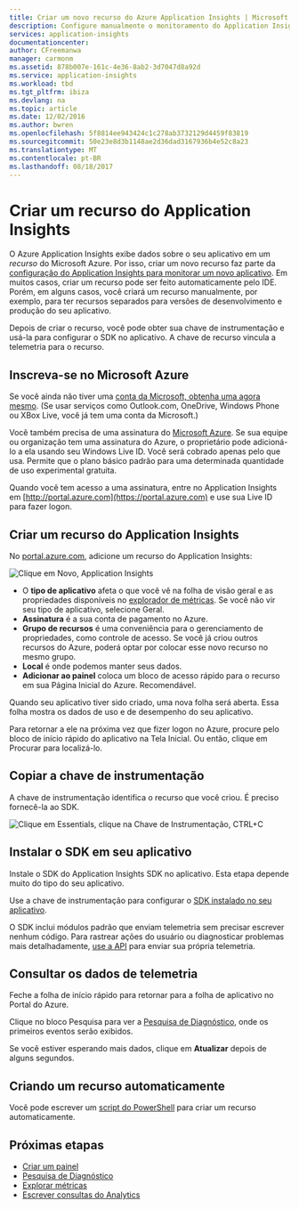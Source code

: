 ```yaml
---
title: Criar um novo recurso do Azure Application Insights | Microsoft Docs
description: Configure manualmente o monitoramento do Application Insights para um novo aplicativo em tempo real.
services: application-insights
documentationcenter: 
author: CFreemanwa
manager: carmonm
ms.assetid: 878b007e-161c-4e36-8ab2-3d7047d8a92d
ms.service: application-insights
ms.workload: tbd
ms.tgt_pltfrm: ibiza
ms.devlang: na
ms.topic: article
ms.date: 12/02/2016
ms.author: bwren
ms.openlocfilehash: 5f8814ee943424c1c278ab3732129d4459f83819
ms.sourcegitcommit: 50e23e8d3b1148ae2d36dad3167936b4e52c8a23
ms.translationtype: MT
ms.contentlocale: pt-BR
ms.lasthandoff: 08/18/2017
---
```

# <a name="create-an-application-insights-resource"></a>Criar um recurso do Application Insights
O Azure Application Insights exibe dados sobre o seu aplicativo em um *recurso* do Microsoft Azure. Por isso, criar um novo recurso faz parte da [configuração do Application Insights para monitorar um novo aplicativo][start]. Em muitos casos, criar um recurso pode ser feito automaticamente pelo IDE. Porém, em alguns casos, você criará um recurso manualmente, por exemplo, para ter recursos separados para versões de desenvolvimento e produção do seu aplicativo.

Depois de criar o recurso, você pode obter sua chave de instrumentação e usá-la para configurar o SDK no aplicativo. A chave de recurso vincula a telemetria para o recurso.

## <a name="sign-up-to-microsoft-azure"></a>Inscreva-se no Microsoft Azure
Se você ainda não tiver uma [conta da Microsoft, obtenha uma agora mesmo](http://live.com). (Se usar serviços como Outlook.com, OneDrive, Windows Phone ou XBox Live, você já tem uma conta da Microsoft.)

Você também precisa de uma assinatura do [Microsoft Azure](http://azure.com). Se sua equipe ou organização tem uma assinatura do Azure, o proprietário pode adicioná-lo a ela usando seu Windows Live ID. Você será cobrado apenas pelo que usa. Permite que o plano básico padrão para uma determinada quantidade de uso experimental gratuita.

Quando você tem acesso a uma assinatura, entre no Application Insights em [http://portal.azure.com](https://portal.azure.com) e use sua Live ID para fazer logon.

## <a name="create-an-application-insights-resource"></a>Criar um recurso do Application Insights
No [portal.azure.com](https://portal.azure.com), adicione um recurso do Application Insights:

![Clique em Novo, Application Insights](./media/app-insights-create-new-resource/01-new.png)

* O **tipo de aplicativo** afeta o que você vê na folha de visão geral e as propriedades disponíveis no [explorador de métricas][metrics]. Se você não vir seu tipo de aplicativo, selecione Geral.
* **Assinatura** é a sua conta de pagamento no Azure.
* **Grupo de recursos** é uma conveniência para o gerenciamento de propriedades, como controle de acesso. Se você já criou outros recursos do Azure, poderá optar por colocar esse novo recurso no mesmo grupo.
* **Local** é onde podemos manter seus dados.
* **Adicionar ao painel** coloca um bloco de acesso rápido para o recurso em sua Página Inicial do Azure. Recomendável.

Quando seu aplicativo tiver sido criado, uma nova folha será aberta. Essa folha mostra os dados de uso e de desempenho do seu aplicativo. 

Para retornar a ele na próxima vez que fizer logon no Azure, procure pelo bloco de início rápido do aplicativo na Tela Inicial. Ou então, clique em Procurar para localizá-lo.

## <a name="copy-the-instrumentation-key"></a>Copiar a chave de instrumentação
A chave de instrumentação identifica o recurso que você criou. É preciso fornecê-la ao SDK.

![Clique em Essentials, clique na Chave de Instrumentação, CTRL+C](./media/app-insights-create-new-resource/02-props.png)

## <a name="install-the-sdk-in-your-app"></a>Instalar o SDK em seu aplicativo
Instale o SDK do Application Insights SDK no aplicativo. Esta etapa depende muito do tipo do seu aplicativo. 

Use a chave de instrumentação para configurar o [SDK instalado no seu aplicativo][start].

O SDK inclui módulos padrão que enviam telemetria sem precisar escrever nenhum código. Para rastrear ações do usuário ou diagnosticar problemas mais detalhadamente, [use a API][api] para enviar sua própria telemetria.

## <a name="monitor"></a>Consultar os dados de telemetria
Feche a folha de início rápido para retornar para a folha de aplicativo no Portal do Azure.

Clique no bloco Pesquisa para ver a [Pesquisa de Diagnóstico][diagnostic], onde os primeiros eventos serão exibidos. 

Se você estiver esperando mais dados, clique em **Atualizar** depois de alguns segundos.

## <a name="creating-a-resource-automatically"></a>Criando um recurso automaticamente
Você pode escrever um [script do PowerShell](app-insights-powershell.md) para criar um recurso automaticamente.

## <a name="next-steps"></a>Próximas etapas
* [Criar um painel](app-insights-dashboards.md)
* [Pesquisa de Diagnóstico](app-insights-diagnostic-search.md)
* [Explorar métricas](app-insights-metrics-explorer.md)
* [Escrever consultas do Analytics](app-insights-analytics.md)

<!--Link references-->

[api]: app-insights-api-custom-events-metrics.md
[diagnostic]: app-insights-diagnostic-search.md
[metrics]: app-insights-metrics-explorer.md
[start]: app-insights-overview.md

